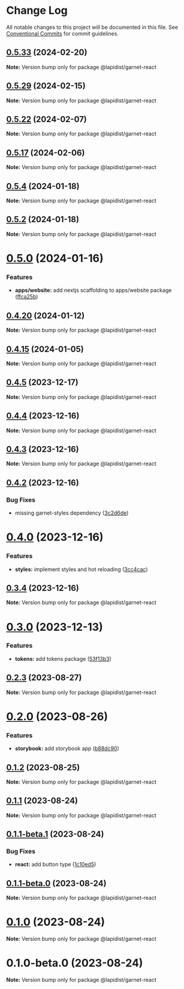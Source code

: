# Change Log

All notable changes to this project will be documented in this file.
See [Conventional Commits](https://conventionalcommits.org) for commit guidelines.

## [0.5.33](https://github.com/bylapidist/garnet/compare/v0.5.32...v0.5.33) (2024-02-20)

**Note:** Version bump only for package @lapidist/garnet-react





## [0.5.29](https://github.com/bylapidist/garnet/compare/v0.5.28...v0.5.29) (2024-02-15)

**Note:** Version bump only for package @lapidist/garnet-react





## [0.5.22](https://github.com/bylapidist/garnet/compare/v0.5.21...v0.5.22) (2024-02-07)

**Note:** Version bump only for package @lapidist/garnet-react





## [0.5.17](https://github.com/bylapidist/garnet/compare/v0.5.16...v0.5.17) (2024-02-06)

**Note:** Version bump only for package @lapidist/garnet-react





## [0.5.4](https://github.com/bylapidist/garnet/compare/v0.5.3...v0.5.4) (2024-01-18)

**Note:** Version bump only for package @lapidist/garnet-react





## [0.5.2](https://github.com/bylapidist/garnet/compare/v0.5.1...v0.5.2) (2024-01-18)

**Note:** Version bump only for package @lapidist/garnet-react





# [0.5.0](https://github.com/bylapidist/garnet/compare/v0.4.23...v0.5.0) (2024-01-16)


### Features

* **apps/website:** add nextjs scaffolding to apps/website package ([ffca25b](https://github.com/bylapidist/garnet/commit/ffca25b89d56e470543b92cf3739fe3ce31c738e))





## [0.4.20](https://github.com/bylapidist/garnet/compare/v0.4.19...v0.4.20) (2024-01-12)

**Note:** Version bump only for package @lapidist/garnet-react





## [0.4.15](https://github.com/bylapidist/garnet/compare/v0.4.14...v0.4.15) (2024-01-05)

**Note:** Version bump only for package @lapidist/garnet-react





## [0.4.5](https://github.com/bylapidist/garnet/compare/v0.4.4...v0.4.5) (2023-12-17)

**Note:** Version bump only for package @lapidist/garnet-react





## [0.4.4](https://github.com/bylapidist/garnet/compare/v0.4.3...v0.4.4) (2023-12-16)

**Note:** Version bump only for package @lapidist/garnet-react





## [0.4.3](https://github.com/bylapidist/garnet/compare/v0.4.2...v0.4.3) (2023-12-16)

**Note:** Version bump only for package @lapidist/garnet-react





## [0.4.2](https://github.com/bylapidist/garnet/compare/v0.4.1...v0.4.2) (2023-12-16)


### Bug Fixes

* missing garnet-styles dependency ([3c2d6de](https://github.com/bylapidist/garnet/commit/3c2d6de947e6250aac3eb8b7b1382ec126196bbd))





# [0.4.0](https://github.com/bylapidist/garnet/compare/v0.3.4...v0.4.0) (2023-12-16)


### Features

* **styles:** implement styles and hot reloading ([3cc4cac](https://github.com/bylapidist/garnet/commit/3cc4cacb42ab61bbc43ee9b614c00705b113c46a))





## [0.3.4](https://github.com/bylapidist/garnet/compare/v0.3.3...v0.3.4) (2023-12-16)

**Note:** Version bump only for package @lapidist/garnet-react





# [0.3.0](https://github.com/bylapidist/garnet/compare/v0.2.23...v0.3.0) (2023-12-13)


### Features

* **tokens:** add tokens package ([53f13b3](https://github.com/bylapidist/garnet/commit/53f13b310df90fd37cd811a0a142efb3500bcb55))





## [0.2.3](https://github.com/bylapidist/garnet/compare/v0.2.2...v0.2.3) (2023-08-27)

**Note:** Version bump only for package @lapidist/garnet-react





# [0.2.0](https://github.com/bylapidist/garnet/compare/v0.1.2...v0.2.0) (2023-08-26)


### Features

* **storybook:** add storybook app ([b88dc90](https://github.com/bylapidist/garnet/commit/b88dc9008cd8ed325c96ee911e5209411b27994f))





## [0.1.2](https://github.com/bylapidist/garnet/compare/v0.1.1...v0.1.2) (2023-08-25)

**Note:** Version bump only for package @lapidist/garnet-react





## [0.1.1](https://github.com/bylapidist/garnet/compare/v0.1.1-beta.1...v0.1.1) (2023-08-24)

**Note:** Version bump only for package @lapidist/garnet-react





## [0.1.1-beta.1](https://github.com/bylapidist/garnet/compare/v0.1.1-beta.0...v0.1.1-beta.1) (2023-08-24)


### Bug Fixes

* **react:** add button type ([1c10ed5](https://github.com/bylapidist/garnet/commit/1c10ed5565034e6a4e1fb7bc3753707012eaafed))





## [0.1.1-beta.0](https://github.com/bylapidist/garnet/compare/v0.1.0...v0.1.1-beta.0) (2023-08-24)

**Note:** Version bump only for package @lapidist/garnet-react





# [0.1.0](https://github.com/bylapidist/garnet/compare/v0.1.0-beta.0...v0.1.0) (2023-08-24)

**Note:** Version bump only for package @lapidist/garnet-react





# 0.1.0-beta.0 (2023-08-24)

**Note:** Version bump only for package @lapidist/garnet-react
